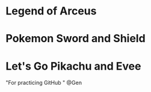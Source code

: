 # Legend of Arceus 
# Pokemon Sword and Shield
# Let's Go Pikachu and Evee
"For practicing GitHub "
@Gen

